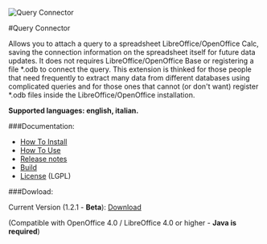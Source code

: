 ![Query Connector](https://raw.githubusercontent.com/balthier82/queryconnector/master/help/images/QueryConnector.png)

#Query Connector

Allows you to attach a query to a spreadsheet LibreOffice/OpenOffice Calc, saving the connection information on the spreadsheet itself for future data updates. It does not requires LibreOffice/OpenOffice Base or registering a file *.odb to connect the query. This extension is thinked for those people that need frequently to extract many data from different databases using complicated queries and for those ones that cannot (or don't want) register *.odb files inside the LibreOffice/OpenOffice installation.

**Supported languages: english, italian.**

###Documentation:

* [How To Install](https://github.com/balthier82/queryconnector/blob/master/help/HowToInstall.md)
* [How To Use](https://github.com/balthier82/queryconnector/blob/master/help/HowToUse.md)
* [Release notes](https://github.com/balthier82/queryconnector/blob/master/help/ReleaseNotes.md)
* [Build](https://github.com/balthier82/queryconnector/blob/master/help/Build.md)
* [License](https://github.com/balthier82/queryconnector/blob/master/help/License.md) (LGPL)

###Dowload:

Current Version (1.2.1 - **Beta**): [Download](https://github.com/balthier82/queryconnector/raw/master/versions/queryconnector_1.2.1.oxt)

(Compatible with OpenOffice 4.0 / LibreOffice 4.0 or higher - **Java is required**)
